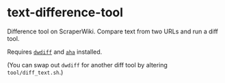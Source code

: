 text-difference-tool
====================

Difference tool on ScraperWiki. Compare text from two URLs and run
a diff tool.

Requires [`dwdiff`](http://os.ghalkes.nl/dwdiff.html) and
[`aha`](https://github.com/theZiz/aha) installed.

(You can swap out `dwdiff` for another diff tool by altering
`tool/diff_text.sh`.)
